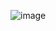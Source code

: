 ![image](https://github.com/asirichandana130699/springmvc/assets/156282371/c58b68a0-9092-4181-8b98-9aa95ae160fd)
